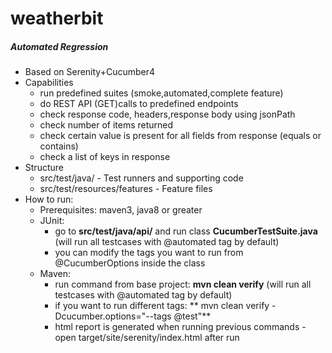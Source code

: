 # weatherbit
##### Automated Regression
- Based on Serenity+Cucumber4
- Capabilities
  - run predefined suites (smoke,automated,complete feature)
  - do REST API (GET)calls to predefined endpoints
  - check response code, headers,response body using jsonPath
  - check number of items returned
  - check certain value is present for all fields from response (equals or contains)
  - check a list of keys in response
- Structure
  - src/test/java/ - Test runners and supporting code
  - src/test/resources/features - Feature files
- How to run:
  - Prerequisites: maven3, java8 or greater
  - JUnit:
    - go to **src/test/java/api/** and run class **CucumberTestSuite.java** (will run all testcases with @automated tag by default)
    - you can modify the tags you want to run from @CucumberOptions inside the class
  - Maven:
    - run command from base project: **mvn clean verify** (will run all testcases with @automated tag by default)
    - if you want to run different tags: ** mvn clean verify -Dcucumber.options="--tags @test"**
    - html report is generated when running previous commands - open target/site/serenity/index.html after run
